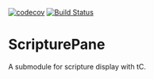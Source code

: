 [![codecov](https://codecov.io/gh/translationCoreApps/ScripturePane/branch/master/graph/badge.svg)](https://codecov.io/gh/translationCoreApps/ScripturePane)
[![Build
Status](https://travis-ci.org/translationCoreApps/ScripturePane.svg?branch=master)](https://travis-ci.org/translationCoreApps/ScripturePane)

# ScripturePane
A submodule for scripture display with tC.

